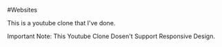 #Websites

This is a youtube clone that I've done.

Important Note:
This Youtube Clone Dosen't Support Responsive Design.

